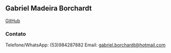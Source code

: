 ## Gabriel Madeira Borchardt

<a href="https://github.com/gabrielborchardt">GitHub</a>

### Contato

Telefone/WhatsApp: (53)984287882
Email: gabriel.borchardt@hotmail.com
